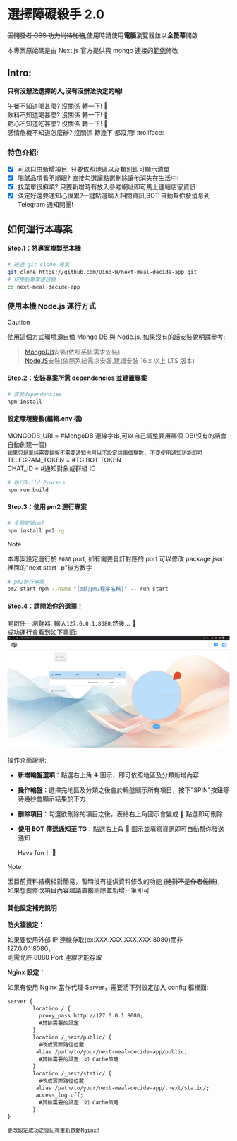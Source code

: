 # 選擇障礙殺手 2.0

~~因開發者 CSS 功力尚待加強~~,使用時請使用**電腦**瀏覽器並以**全螢幕**開啟

本專案原始碼是由 Next.js 官方提供與 mongo 連接的[範例](https://github.com/vercel/next.js/tree/canary/examples/with-mongodb-mongoose)修改

## Intro:

**只有沒辦法選擇的人,沒有沒辦法決定的輪!**

午餐不知道喝甚麼? 沒關係 轉一下! :tada:  
飲料不知道喝甚麼? 沒關係 轉一下! :tada:  
點心不知道吃甚麼? 沒關係 轉一下! :tada:  
感情危機不知道怎麼辦? 沒關係 轉幾下 都沒用! :trollface:

### 特色介紹:

- [x] 可以自由新增項目, 只要依照地區以及類別即可顯示清單
- [x] 喝膩品項看不順眼? 直接勾選讓點選刪除讓他消失在生活中!
- [x] 找菜單很麻煩? 只要新增時有放入參考網址即可馬上連結店家資訊
- [x] 決定好還要通知心很累?一鍵點選輸入相關資訊,BOT 自動幫你發消息到 Telegram 通知開團!

## 如何運行本專案

#### Step.1：將專案複製至本機

```bash
# 透過 git clone 專案
git clone https://github.com/Dino-W/next-meal-decide-app.git
# 切換到專案根目錄
cd next-meal-decide-app
```

### 使用本機 Node.js 運行方式

> [!CAUTION]
> 使用這個方式環境須自備 Mongo DB 與 Node.js, 如果沒有的話安裝說明請參考:
>
> > [MongoDB](https://www.mongodb.com/docs/manual/installation/)安裝(依照系統需求安裝)  
> > [NodeJS](https://nodejs.org/en/download/)安裝(依照系統需求安裝,建議安裝 16.x 以上 LTS 版本)

#### Step.2：安裝專案所需 dependencies 並建置專案

```bash
# 安裝dependencies
npm install
```

#### 設定環境變數(編輯.env 檔)

MONGODB_URI = #MongoDB 連線字串,可以自己調整要用哪個 DB(沒有的話會自動創建一個)  
`如果只是單純需要輪盤不需要通知也可以不設定這兩個變數, 不要使用通知功能即可`  
TELEGRAM_TOKEN = #TG BOT TOKEN  
CHAT_ID = #通知對象或群組 ID

```bash
# 執行Build Process
npm run build
```

#### Step.3：使用 pm2 運行專案

```bash
# 全局安裝pm2
npm install pm2 -g
```

> [!Note]
> 本專案設定運行於 `8080` port, 如有需要自訂對應的 port 可以修改 package.json 裡面的"next start -p"後方數字

```bash
# pm2執行專案
pm2 start npm --name "[自訂pm2程序名稱]" -- run start
```

#### Step.4：請開始你的選擇！

開啟任一瀏覽器, 輸入`127.0.0.1:8080`,然後... :tada:  
成功運行會看到如下畫面:
![成功運行範例](./public/meal_app_init_sample.png "success sample pic")

<!-- ### docker-compose 版本

> [!CAUTION]
> 請確保環境有 docker engine, 並有安裝 docker-compose (Linux 需另外安裝)

```bash
# 在根目錄下執行以下指令
docker-compose up -d
``` -->

操作介面說明:

- **新增輪盤選項**：點選右上角 :heavy_plus_sign: 圖示，即可依照地區及分類新增內容
- **操作輪盤**：選擇完地區及分類之後會於輪盤顯示所有項目，按下"SPIN"按鈕等待幾秒會顯示結果於下方
- **刪除項目**：勾選欲刪除的項目之後，表格右上角圖示會變成 :milk_glass: 點選即可刪除
- **使用 BOT 傳送通知至 TG**：點選右上角 :speech_balloon: 圖示並填寫資訊即可自動幫你發送通知

  Have fun！ :tada:

> [!NOTE]
> 因目前資料結構相對簡易，暫時沒有提供資料修改的功能 ~~(絕對不是作者偷懶)~~，如果想要修改項目內容建議直接刪除並新增一筆即可

#### 其他設定補充說明

**防火牆設定：**

如果要使用外部 IP 連線存取(ex:XXX.XXX.XXX.XXX:8080)而非 127.0.0.1:8080，  
則需允許 8080 Port 連線才能存取

**Nginx 設定：**

如果有使用 Nginx 當作代理 Server，需要將下列設定加入 config 檔裡面:

```nginx
server {
        location / {
          proxy_pass http://127.0.0.1:8080;
          #其餘需要的設定
        }
        location /_next/public/ {
          #改成實際路徑位置
         alias /path/to/your/next-meal-decide-app/public;
          #其餘需要的設定，如 Cache策略
        }
        location /_next/static/ {
          #改成實際路徑位置
         alias /path/to/your/next-meal-decide-app/.next/static/;
         access_log off;
          #其餘需要的設定，如 Cache策略
        }
}
```

`更改設定成功之後記得重新啟動Nginx!`
